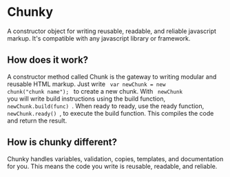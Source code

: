 # Chunky
A constructor object for writing reusable, readable, and reliable javascript markup. It's compatible with any javascript library or framework.

## How does it work?
A constructor method called Chunk is the gateway to writing modular and reusable HTML markup. Just write <code> var newChunk = new chunk("chunk name"); </code> to create a new chunk. With <code> newChunk </code> you will write build instructions using the build function, <code> newChunk.build(func) </code>. When ready to ready, use the ready function, <code> newChunk.ready() </code>, to execute the build function. This compiles the code and return the result. 

## How is chunky different?
Chunky handles variables, validation, copies, templates, and documentation for you. This means the code you write is reusable, readable, and reliable.
